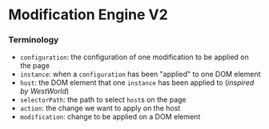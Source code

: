 # Modification Engine V2

### Terminology

- `configuration`: the configuration of one modification to be applied on the page
- `instance`: when a `configuration` has been "applied" to one DOM element
- `host`: the DOM element that one `instance` has been applied to (_inspired by WestWorld_)
- `selectorPath`:  the path to select `host`s on the page
- `action`: the change we want to apply on the host
- `modification`: change to be applied on a DOM element
